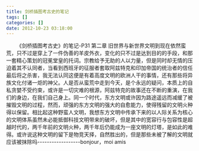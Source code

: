 ```yaml
---
title: 剑桥插图考古史的笔记
tags: []
categories: []
date: 2012-10-23 03:18:00 
---
```



&emsp;&emsp;《剑桥插图考古史》的笔记-P31 第二章 旧世界与新世界文明到现在依然蛮荒，只不过是穿上了一件伪善的羊皮外衣，变化的只不过是达到目的的手段，和那一套精心策划的冠冕堂皇的托词。宗教给予无助的人以力量，但是同时却无情的压迫着其不认同者，当看到西班牙的征服者套取阿兹特克和印加帝国的统治者的信任最后将之杀害，我无法认同这便是有着高度文明的欧洲人干的事情，还有那些将异族文化付诸一炬的神父。人是否从蛮荒中走到今天，是个永远的疑问，本质上的自私贪婪不受约束，或许是一切灾难的根源，阿兹特克的故事还在不断的重演，在我们的身边，在我们自己身上。同一个时代，东方文明或许因为路途遥远而减缓了被摧毁文明的过程，然而，顽强的东方文明的强大的自愈能力，使得残留的文明火种得以保留。相比起这种野蛮人文明，我想东方文明中传承下来的以人际关系为核心的文明体系虽然未必能抵御科技文明带来的破坏，但是其中的宽容行与包容性是超越时代的，两千年前的文明火种，两千年后仍能成为一座文明的灯塔，是如此的难得。或许说这种文明的留下是物竞天择，自然胜出的，但是那些未被了解的文明就应该被抹除吗------------------bonjour，moi amis